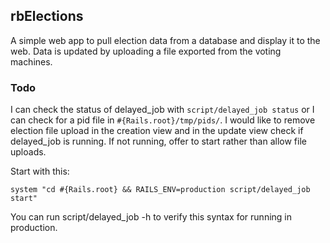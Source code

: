 rbElections
------------------------------------------------------------------------------

A simple web app to pull election data from a database and display it to the
web.  Data is updated by uploading a file exported from the voting machines. 

### Todo

I can check the status of delayed_job with `script/delayed_job status` or I
can check for a pid file in `#{Rails.root}/tmp/pids/`.  I would like to remove
election file upload in the creation view and in the update view check if
delayed_job is running.  If not running, offer to start rather than allow file
uploads.

Start with this:

    system "cd #{Rails.root} && RAILS_ENV=production script/delayed_job start"

You can run script/delayed_job -h to verify this syntax for running in
production.